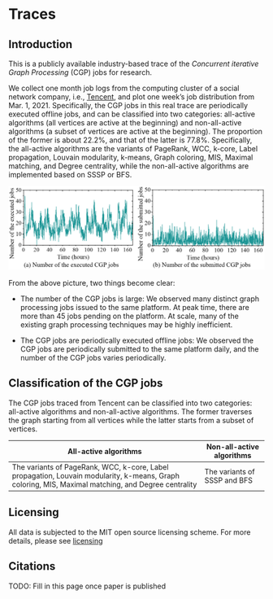 # Traces

## Introduction
This is a publicly available industry-based trace of the _Concurrent iterative Graph Processing_ (CGP) jobs for research. 

We collect one month job logs from the computing cluster of a social network company, i.e., [Tencent](https://www.tencent.com/en-us/about.html/), and plot one week’s job distribution from Mar. 1, 2021. Specifically, the CGP jobs in this real trace are periodically executed offline jobs, and can be classified into two categories: all-active algorithms (all vertices are active at the beginning) and non-all-active algorithms (a subset of vertices are active at the beginning). The proportion of the former is about 22.2%, and that of the latter is 77.8%. Specifically, the all-active algorithms are the variants of PageRank, WCC, k-core, Label propagation, Louvain modularity, k-means, Graph coloring, MIS, Maximal matching, and Degree centrality, while the non-all-active algorithms are implemented based on SSSP or BFS.

![traces](Figures/traces.png)

From the above picture, two things become clear:
- The number of the CGP jobs is large: We observed many distinct graph processing jobs issued to the same platform. At peak time, there are more than 45 jobs pending on the platform. At scale, many of the existing graph processing techniques may be highly inefficient.

- The CGP jobs are periodically executed offline jobs: We observed the CGP jobs are periodically submitted to the same platform daily, and the number of the CGP jobs varies   periodically.

## Classification of the CGP jobs
The CGP jobs traced from Tencent can be classified into two categories: all-active algorithms and non-all-active algorithms. The former traverses the graph starting from all vertices while the latter starts from a subset of vertices.

| All-active algorithms | Non-all-active algorithms |
| ----- | ----------- |
|  The variants of PageRank, WCC, k-core, Label propagation, Louvain modularity, k-means, Graph coloring, MIS, Maximal matching, and Degree centrality | The variants of SSSP and BFS | 



## Licensing 
All data is subjected to the MIT open source licensing scheme. 
For more details, please see [licensing](LICENSE)

## Citations
TODO: Fill in this page once paper is published
